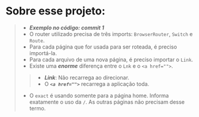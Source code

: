 # Sobre esse projeto:
> - **_Exemplo no código: commit 1_**
> - O router utilizado precisa de três imports: `BrowserRouter`, `Switch` e `Route`.
> - Para cada página que for usada para ser roteada, é preciso importá-la.
> - Para cada arquivo de uma nova página, é preciso importar o `Link`.
> - Existe uma _**enorme**_ diferença entre o `Lnk` e o `<a href="">`.
> > - _**Link**_: Não recarrega ao direcionar.
> > - O **_`<a href="">`_** recarrega a aplicação toda.
> - O `exact` é usando somente para a página home. Informa exatamente o uso da `/`. As outras páginas não precisam desse termo.